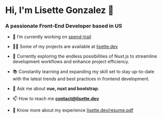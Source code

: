 <h1 align="left">Hi, I'm Lisette Gonzalez 👋</h1>
<h3 align="left">A passionate Front-End Developer based in US</h3>

- 🔭 I’m currently working on [spend-trail](https://spendtrail.vercel.app/)

- 👨‍💻 Some of my projects are available at [lisette.dev](https://lisette.dev)
  
- 🔧 Currently exploring the endless possibilities of Nuxt.js to streamline development workflows and enhance project efficiency.

- 📚 Constantly learning and expanding my skill set to stay up-to-date with the latest trends and best practices in frontend development.

- 💬 Ask me about **vue, nuxt and bootstrap**.

- 📫 How to reach me **contact@lisette.dev**

- 📄 Know more about my experience [lisette.dev/resume.pdf](https://lisette.dev/resume.pdf)
